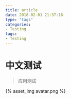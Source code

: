 ```yaml
---
title: article
date: 2018-02-01 21:37:16
type: "tags"
categories:
- Testing
tags:
- Testing
---
```


# 中文测试

> 应用测试

{% asset_img avatar.png %}
